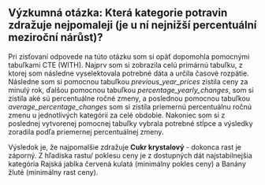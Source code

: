 ## Výzkumná otázka: Která kategorie potravin zdražuje nejpomaleji (je u ní nejnižší percentuální meziroční nárůst)?

Pri zisťovaní odpovede na túto otázku som si opäť dopomohla pomocnými tabuľkami CTE (WITH).
Najprv som si zobrazila celú primárnú tabuľku, z ktorej som následne vyselektovala potrebné dáta a určila časové rozpätie.
Následne som si pomocnou tabuľkou *previous_year_prices* zistila ceny za minulý rok, ďalšou pomocnou tabuľkou *percentage_yearly_changes*, som si zistila aké sú percentuálne ročné zmeny, a poslednou pomocnou tabuľkou *average_percentage_changes* som si zistila priemernú percentuálnu ročnú zmenu u jednotlivých kategórií za celé obdobie.
Nakoniec som si z poslednej vytvorenej pomocnej tabuľky vybrala potrebné stĺpce a výsledky zoradila podľa priemernej percentuálnej zmeny.

Výsledok je, že najpomalšie zdražuje **Cukr krystalový** - dokonca rast je záporný.
Z hľadiska rastu/ poklesu ceny je z dostupných dát najstabilnejšia kategória Rajská jablka červená kulatá (minimálny pokles ceny) a Banány žluté (minimálny rast ceny).
